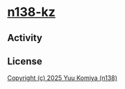 # [n138-kz](https://github.com/n138-kz/n138-kz)

## Activity

## License

[Copyright (c) 2025 Yuu Komiya (n138)](LICENSE)  
